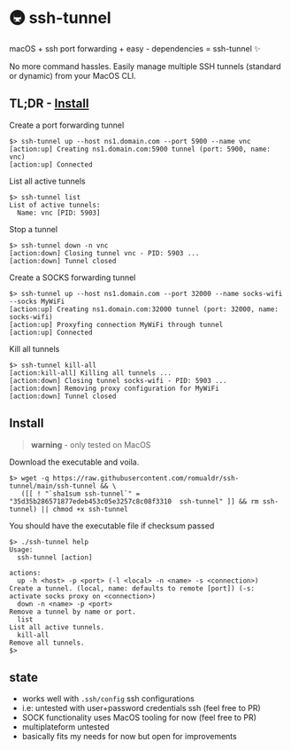 # 🚇 ssh-tunnel

macOS + ssh port forwarding + easy - dependencies = ssh-tunnel ✨

No more command hassles.
Easily manage multiple SSH tunnels (standard or dynamic) from your MacOS CLI.

## TL;DR - [Install](#install)

Create a port forwarding tunnel
```
$> ssh-tunnel up --host ns1.domain.com --port 5900 --name vnc
[action:up] Creating ns1.domain.com:5900 tunnel (port: 5900, name: vnc)
[action:up] Connected
```

List all active tunnels
```
$> ssh-tunnel list
List of active tunnels:
  Name: vnc [PID: 5903]
```

Stop a tunnel
```
$> ssh-tunnel down -n vnc
[action:down] Closing tunnel vnc - PID: 5903 ...
[action:down] Tunnel closed
```

Create a SOCKS forwarding tunnel
```
$> ssh-tunnel up --host ns1.domain.com --port 32000 --name socks-wifi --socks MyWiFi
[action:up] Creating ns1.domain.com:32000 tunnel (port: 32000, name: socks-wifi)
[action:up] Proxyfing connection MyWiFi through tunnel
[action:up] Connected
```

Kill all tunnels
```
$> ssh-tunnel kill-all
[action:kill-all] Killing all tunnels ...
[action:down] Closing tunnel socks-wifi - PID: 5903 ...
[action:down] Removing proxy configuration for MyWiFi
[action:down] Tunnel closed
```

## Install

> **warning** - only tested on MacOS

Download the executable and voila.
```
$> wget -q https://raw.githubusercontent.com/romualdr/ssh-tunnel/main/ssh-tunnel && \
   ([[ ! "`sha1sum ssh-tunnel`" = "35d35b286571877edeb453c05e3257c8c08f3310  ssh-tunnel" ]] && rm ssh-tunnel) || chmod +x ssh-tunnel
```

You should have the executable file if checksum passed
```
$> ./ssh-tunnel help
Usage:
  ssh-tunnel [action]

actions:
  up -h <host> -p <port> (-l <local> -n <name> -s <connection>)           Create a tunnel. (local, name: defaults to remote [port]) (-s: activate socks proxy on <connection>)
  down -n <name> -p <port>                                                Remove a tunnel by name or port.
  list                                                                    List all active tunnels.
  kill-all                                                                Remove all tunnels.
$>
```

## state

- works well with `.ssh/config` ssh configurations
- i.e: untested with user+password credentials ssh (feel free to PR)
- SOCK functionality uses MacOS tooling for now (feel free to PR)
- multiplateform untested
- basically fits my needs for now but open for improvements